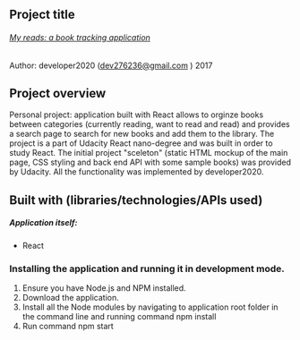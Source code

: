 ## Project title
###### [My reads: a book tracking application](http://developer2020github.github.io/health_tracker/dist/ "link to project page")
Author: developer2020 (<dev276236@gmail.com> )
2017

## Project overview
Personal project:
application built with React allows to orginze books between categories (currently reading, 
want to read and read)  and provides a search page to search for new books and add them to the library. 
The project is a part of Udacity React nano-degree and was built in order 
to study React. The initial project "sceleton" (static HTML mockup of the main page, CSS styling 
and back end API with some sample books) was provided by Udacity. All the functionality was 
implemented by developer2020.


## Built with (libraries/technologies/APIs used)
##### Application itself:
* React

### Installing the application and running it in development mode.
1. Ensure you have Node.js and NPM installed.
2. Download the application. 
3. Install all the Node modules by navigating to application root folder in the command line and 
running command 
npm install 
4. Run command 
npm start 




